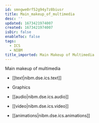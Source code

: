 ```yaml
---
id: smngwe0rf52g94y7z8biusr
title: Main_makeup_of_multimedia
desc: ''
updated: 1673421974007
created: 1673421974007
isDir: false
enableToc: false
tags:
  - ICS
  - NIBM
title_imported: Main Makeup of Multimedia
---
```


Main makeup of multimedia


-   [[text|nibm.dse.ics.text]]

-   Graphics 

-   [[audio|nibm.dse.ics.audio]]

-   [[video|nibm.dse.ics.video]]

-   [[animations|nibm.dse.ics.animations]]
